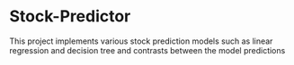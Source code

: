 # Stock-Predictor
This project implements various stock prediction models such as linear regression and decision tree and contrasts between the model predictions
